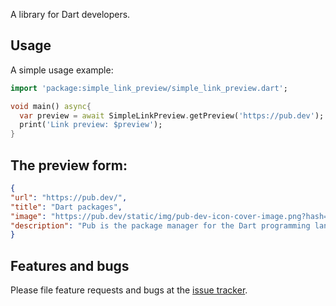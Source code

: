 A library for Dart developers.

## Usage

A simple usage example:

```dart
import 'package:simple_link_preview/simple_link_preview.dart';

void main() async{
  var preview = await SimpleLinkPreview.getPreview('https://pub.dev');
  print('Link preview: $preview');
}
```

## The preview form:

```json
{
"url": "https://pub.dev/",
"title": "Dart packages",
"image": "https://pub.dev/static/img/pub-dev-icon-cover-image.png?hash=vg86r2r3mbs62hiv4ldop0ife5um2g5g",
"description": "Pub is the package manager for the Dart programming language, containing reusable libraries & packages for Flutter, AngularDart, and general Dart programs."
}
```


## Features and bugs

Please file feature requests and bugs at the [issue tracker][tracker].

[tracker]: https://github.com/sonnts996/simple_link_preview/issues
